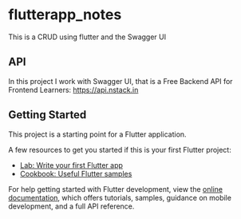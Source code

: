 # flutterapp_notes

This is a CRUD using flutter and the Swagger UI

## API
In this project I work with Swagger UI, that is a Free Backend API for Frontend Learners:
https://api.nstack.in


## Getting Started

This project is a starting point for a Flutter application.

A few resources to get you started if this is your first Flutter project:

- [Lab: Write your first Flutter app](https://docs.flutter.dev/get-started/codelab)
- [Cookbook: Useful Flutter samples](https://docs.flutter.dev/cookbook)

For help getting started with Flutter development, view the
[online documentation](https://docs.flutter.dev/), which offers tutorials,
samples, guidance on mobile development, and a full API reference.
